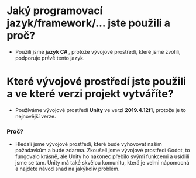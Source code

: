 # Jaký programovací jazyk/framework/... jste použili a proč? 
- Použili jsme <strong> jazyk C# </strong>, protože vývojové prostředí, které jsme zvolili, podporuje právě tento jazyk.

# Které vývojové prostředí jste použili a ve které verzi projekt vytváříte? 
- Používáme vývojové prostředí <strong>Unity</strong> ve verzi <strong>2019.4.12f1</strong>, protože je to nejnovější verze.
### Proč?
- Hledali jsme vývojové prostředí, které bude vyhovovat našim požadavkům a bude zdarma. Zkoušeli jsme vývojové prostředí Godot, to fungovalo krásně, ale Unity ho nakonec přebilo svými funkcemi a usídlili jsme se tam. Unity má také skvělou komunitu, která je velmi nápomocná a najdete návod snad na jakýkoliv problém. 
